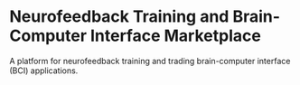 # Neurofeedback Training and Brain-Computer Interface Marketplace
 A platform for neurofeedback training and trading brain-computer interface (BCI) applications. 
